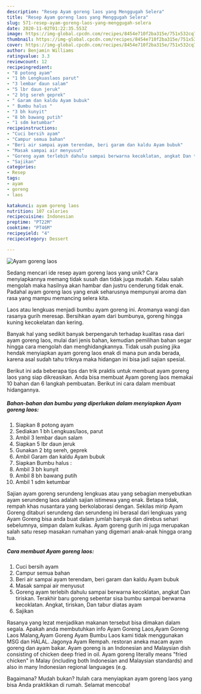 ```yaml
---
description: "Resep Ayam goreng laos yang Menggugah Selera"
title: "Resep Ayam goreng laos yang Menggugah Selera"
slug: 571-resep-ayam-goreng-laos-yang-menggugah-selera
date: 2020-11-02T01:22:35.553Z
image: https://img-global.cpcdn.com/recipes/8454e710f2ba315e/751x532cq70/ayam-goreng-laos-foto-resep-utama.jpg
thumbnail: https://img-global.cpcdn.com/recipes/8454e710f2ba315e/751x532cq70/ayam-goreng-laos-foto-resep-utama.jpg
cover: https://img-global.cpcdn.com/recipes/8454e710f2ba315e/751x532cq70/ayam-goreng-laos-foto-resep-utama.jpg
author: Benjamin Williams
ratingvalue: 3.3
reviewcount: 12
recipeingredient:
- "8 potong ayam"
- "1 bh Lengkuaslaos parut"
- "3 lembar daun salam"
- "5 lbr daun jeruk"
- "2 btg sereh geprek"
- " Garam dan kaldu Ayam bubuk"
- " Bumbu halus "
- "3 bh kunyit"
- "8 bh bawang putih"
- "1 sdm ketumbar"
recipeinstructions:
- "Cuci bersih ayam"
- "Campur semua bahan"
- "Beri air sampai ayam terendam, beri garam dan kaldu Ayam bubuk"
- "Masak sampai air menyusut"
- "Goreng ayam terlebih dahulu sampai berwarna kecoklatan, angkat Dan tiriskan. Terakhir baru goreng sebentar sisa bumbu sampai berwarna kecoklatan. Angkat, tiriskan, Dan tabur diatas ayam"
- "Sajikan"
categories:
- Resep
tags:
- ayam
- goreng
- laos

katakunci: ayam goreng laos 
nutrition: 107 calories
recipecuisine: Indonesian
preptime: "PT22M"
cooktime: "PT46M"
recipeyield: "4"
recipecategory: Dessert

---
```



![Ayam goreng laos](https://img-global.cpcdn.com/recipes/8454e710f2ba315e/751x532cq70/ayam-goreng-laos-foto-resep-utama.jpg)

Sedang mencari ide resep ayam goreng laos yang unik? Cara menyiapkannya memang tidak susah dan tidak juga mudah. Kalau salah mengolah maka hasilnya akan hambar dan justru cenderung tidak enak. Padahal ayam goreng laos yang enak seharusnya mempunyai aroma dan rasa yang mampu memancing selera kita.

Laos atau lengkuas menjadi bumbu ayam goreng ini. Aromanya wangi dan rasanya gurih meresap. Bersihkan ayam dari bumbunya, goreng hingga kuning kecokelatan dan kering.

Banyak hal yang sedikit banyak berpengaruh terhadap kualitas rasa dari ayam goreng laos, mulai dari jenis bahan, kemudian pemilihan bahan segar hingga cara mengolah dan menghidangkannya. Tidak usah pusing jika hendak menyiapkan ayam goreng laos enak di mana pun anda berada, karena asal sudah tahu triknya maka hidangan ini bisa jadi sajian spesial.


Berikut ini ada beberapa tips dan trik praktis untuk membuat ayam goreng laos yang siap dikreasikan. Anda bisa membuat Ayam goreng laos memakai 10 bahan dan 6 langkah pembuatan. Berikut ini cara dalam membuat hidangannya.

<!--inarticleads1-->

##### Bahan-bahan dan bumbu yang diperlukan dalam menyiapkan Ayam goreng laos:

1. Siapkan 8 potong ayam
1. Sediakan 1 bh Lengkuas/laos, parut
1. Ambil 3 lembar daun salam
1. Siapkan 5 lbr daun jeruk
1. Gunakan 2 btg sereh, geprek
1. Ambil  Garam dan kaldu Ayam bubuk
1. Siapkan  Bumbu halus :
1. Ambil 3 bh kunyit
1. Ambil 8 bh bawang putih
1. Ambil 1 sdm ketumbar


Sajian ayam goreng serundeng lengkuas atau yang sebagian menyebutkan ayam serundeng laos adalah sajian istimewa yang enak. Betapa tidak, rempah khas nusantara yang berkolaborasi dengan. Sekilas mirip Ayam Goreng ditaburi serundeng dan serundeng ini berasal dari lengkuas yang Ayam Goreng bisa anda buat dalam jumlah banyak dan direbus sehari sebelumnya, simpan dalam kulkas. Ayam goreng gurih ini juga merupakan salah satu resep masakan rumahan yang digemari anak-anak hingga orang tua. 

<!--inarticleads2-->

##### Cara membuat Ayam goreng laos:

1. Cuci bersih ayam
1. Campur semua bahan
1. Beri air sampai ayam terendam, beri garam dan kaldu Ayam bubuk
1. Masak sampai air menyusut
1. Goreng ayam terlebih dahulu sampai berwarna kecoklatan, angkat Dan tiriskan. Terakhir baru goreng sebentar sisa bumbu sampai berwarna kecoklatan. Angkat, tiriskan, Dan tabur diatas ayam
1. Sajikan


Rasanya yang lezat menjadikan makanan tersebut bisa dimakan dalam segala. Apakah anda membutuhkan info Ayam Goreng Laos,Ayam Goreng Laos Malang,Ayam Goreng Ayam Bumbu Laos kami tidak menggunakan MSG dan HALAL. Jagonya Ayam Rempah. restoran aneka macam ayam goreng dan ayam bakar. Ayam goreng is an Indonesian and Malaysian dish consisting of chicken deep fried in oil. Ayam goreng literally means &#34;fried chicken&#34; in Malay (including both Indonesian and Malaysian standards) and also in many Indonesian regional languages (e.g. 

Bagaimana? Mudah bukan? Itulah cara menyiapkan ayam goreng laos yang bisa Anda praktikkan di rumah. Selamat mencoba!
